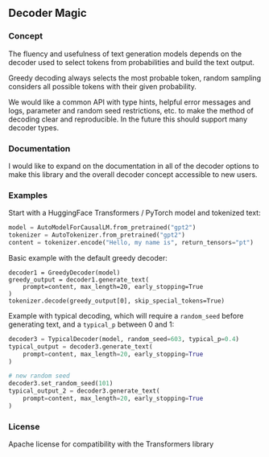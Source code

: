 ## Decoder Magic

### Concept

The fluency and usefulness of text generation models depends on the decoder used to select tokens from probabilities and build the text output.

Greedy decoding always selects the most probable token, random sampling considers all possible tokens with their given probability.

We would like a common API with type hints, helpful error messages and logs, parameter and random seed restrictions, etc. to make the method of decoding clear and reproducible. In the future this should support many decoder types.

### Documentation

I would like to expand on the documentation in all of the decoder options to make this library and the overall decoder concept accessible to new users.

### Examples

Start with a HuggingFace Transformers / PyTorch model and tokenized text:

```python
model = AutoModelForCausalLM.from_pretrained("gpt2")
tokenizer = AutoTokenizer.from_pretrained("gpt2")
content = tokenizer.encode("Hello, my name is", return_tensors="pt")
```

Basic example with the default greedy decoder:

```
decoder1 = GreedyDecoder(model)
greedy_output = decoder1.generate_text(
    prompt=content, max_length=20, early_stopping=True
)
tokenizer.decode(greedy_output[0], skip_special_tokens=True)
```

Example with typical decoding, which will require a `random_seed` before generating text, and a `typical_p` between 0 and 1:

```python
decoder3 = TypicalDecoder(model, random_seed=603, typical_p=0.4)
typical_output = decoder3.generate_text(
    prompt=content, max_length=20, early_stopping=True
)

# new random seed
decoder3.set_random_seed(101)
typical_output_2 = decoder3.generate_text(
    prompt=content, max_length=20, early_stopping=True
)
```

### License

Apache license for compatibility with the Transformers library